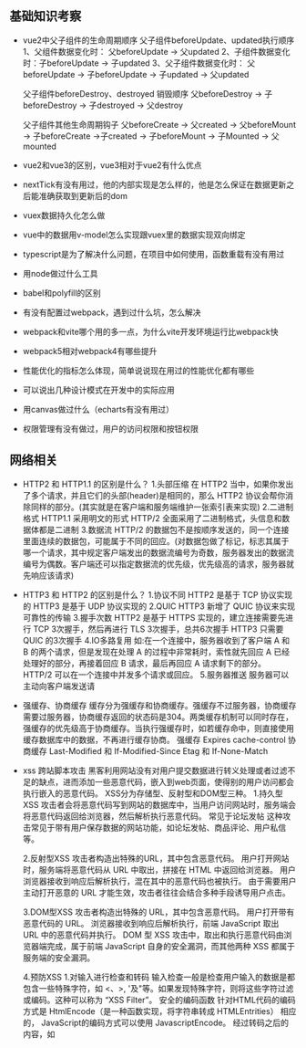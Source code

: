 ## 基础知识考察

- vue2中父子组件的生命周期顺序
  父子组件beforeUpdate、updated执行顺序
  1、父组件数据变化时： 父beforeUpdate -> 父updated
  2、子组件数据变化时：子beforeUpdate -> 子updated
  3、父子组件数据变化时： 父beforeUpdate -> 子beforeUpdate -> 子updated -> 父updated
  
  父子组件beforeDestroy、destroyed
  销毁顺序 父beforeDestroy -> 子beforeDestroy -> 子destroyed -> 父destroy

  父子组件其他生命周期钩子
  父beforeCreate -> 父created -> 父beforeMount -> 子beforeCreate ->子created -> 子beforeMount -> 子Mounted -> 父mounted

- vue2和vue3的区别，vue3相对于vue2有什么优点

- nextTick有没有用过，他的内部实现是怎么样的，他是怎么保证在数据更新之后能准确获取到更新后的dom

- vuex数据持久化怎么做

- vue中的数据用v-model怎么实现跟vuex里的数据实现双向绑定

- typescript是为了解决什么问题，在项目中如何使用，函数重载有没有用过

- 用node做过什么工具

- babel和polyfill的区别

- 有没有配置过webpack，遇到过什么坑，怎么解决

- webpack和vite哪个用的多一点，为什么vite开发环境运行比webpack快

- webpack5相对webpack4有哪些提升

- 性能优化的指标怎么体现，简单说说现在用过的性能优化都有哪些

- 可以说出几种设计模式在开发中的实际应用

- 用canvas做过什么（echarts有没有用过）

- 权限管理有没有做过，用户的访问权限和按钮权限

## 网络相关

- HTTP2 和 HTTP1.1 的区别是什么？
    1.头部压缩
      在 HTTP2 当中，如果你发出了多个请求，并且它们的头部(header)是相同的，那么 HTTP2 协议会帮你消除同样的部分。(其实就是在客户端和服务端维护一张索引表来实现)
    2.二进制格式
      HTTP1.1 采用明文的形式
      HTTP/2 全⾯采⽤了⼆进制格式，头信息和数据体都是⼆进制
    3.数据流
      HTTP/2 的数据包不是按顺序发送的，同⼀个连接⾥⾯连续的数据包，可能属于不同的回应。(对数据包做了标记，标志其属于哪一个请求，其中规定客户端发出的数据流编号为奇数，服务器发出的数据流编号为偶数。客户端还可以指定数据流的优先级，优先级⾼的请求，服务器就先响应该请求)
  
- HTTP3 和 HTTP2 的区别是什么？
  1.协议不同
    HTTP2 是基于 TCP 协议实现的
    HTTP3 是基于 UDP 协议实现的
  2.QUIC
    HTTP3 新增了 QUIC 协议来实现可靠性的传输
  3.握手次数
    HTTP2 是基于 HTTPS 实现的，建立连接需要先进行 TCP 3次握手，然后再进行 TLS 3次握手，总共6次握手
    HTTP3 只需要 QUIC 的3次握手
  4.IO多路复用
    如:在⼀个连接中，服务器收到了客户端 A 和 B 的两个请求，但是发现在处理 A 的过程中⾮常耗时，索性就先回应 A 已经处理好的部分，再接着回应 B 请求，最后再回应 A 请求剩下的部分。
    HTTP/2 可以在⼀个连接中并发多个请求或回应。
  5.服务器推送
    服务器可以主动向客户端发送请

- 强缓存、协商缓存
  缓存分为强缓存和协商缓存。强缓存不过服务器，协商缓存需要过服务器，协商缓存返回的状态码是304。两类缓存机制可以同时存在，强缓存的优先级高于协商缓存。当执行强缓存时，如若缓存命中，则直接使用缓存数据库中的数据，不再进行缓存协商。
  强缓存  Expires   cache-control
  协商缓存  Last-Modified 和 If-Modified-Since  Etag 和 If-None-Match

- xss 跨站脚本攻击
    黑客利用网站没有对用户提交数据进行转义处理或者过滤不足的缺点，进而添加一些恶意代码，嵌入到web页面，使得别的用户访问都会执行嵌入的恶意代码。
    XSS分为存储型、反射型和DOM型三种。
    1.持久型XSS
      攻击者会将恶意代码写到网站的数据库中，当用户访问网站时，服务端会将恶意代码返回给浏览器，然后解析执行恶意代码。
      常见于论坛发帖
      这种攻击常⻅于带有⽤户保存数据的⽹站功能，如论坛发帖、商品评论、⽤户私信等。

    2.反射型XSS
      攻击者构造出特殊的URL，其中包含恶意代码。
      用户打开网站时，服务端将恶意代码从 URL 中取出，拼接在 HTML 中返回给浏览器。
      用户浏览器接收到响应后解析执⾏，混在其中的恶意代码也被执⾏。
      由于需要⽤户主动打开恶意的 URL 才能⽣效，攻击者往往会结合多种⼿段诱导用户点击。

    3.DOM型XSS
      攻击者构造出特殊的 URL，其中包含恶意代码。
      用户打开带有恶意代码的 URL。
      浏览器接收到响应后解析执⾏，前端 JavaScript 取出 URL 中的恶意代码并执⾏。
      DOM 型 XSS 攻击中，取出和执⾏恶意代码由浏览器端完成，属于前端 JavaScript ⾃身的安全漏洞，⽽其他两种 XSS 都属于服务端的安全漏洞。

    4.预防XSS
      1.对输入进行检查和转码
        输入检查一般是检查用户输入的数据是都包含一些特殊字符，如 <、>, '及"等。如果发现特殊字符，则将这些字符过滤或编码。这种可以称为 “XSS Filter”。
        安全的编码函数
        针对HTML代码的编码方式是 HtmlEncode（是一种函数实现，将字符串转成 HTMLEntrities）
        相应的， JavaScript的编码方式可以使用 JavascriptEncode。
        经过转码之后的内容，如 <script>标签被转换为 &lt;script&gt;，即使这段脚本返回给页面，页面也不会指向这段代码。

      2.利用CSP
        CSP (Content Security Policy) 即内容安全策略，是一种可信白名单机制，可以在服务端配置浏览器哪些外部资源可以加载和执行。可以通过这种方式来尽量减少 XSS 攻击。
        通常可以通过两种方式来开启 CSP：
        设置 HTTP Header 的 Content-Security-Policy
          Content-Security-Policy: default-src 'self'; // 只允许加载本站资源
          Content-Security-Policy: img-src https://*  // 只允许加载 HTTPS 协议图片
          Content-Security-Policy: child-src 'none'    // 允许加载任何来源框架
        设置 meta 标签的方式
          <meta http-equiv="Content-Security-Policy" content="default-src 'self'; img-src https://*; child-src 'none'">

- csrf 跨站请求伪造攻击
    攻击者诱导受害者进入第三方网站，在第三方网站中，向被攻击网站发送跨站请求。利用受害者在被攻击网站已经获取的注册凭证，绕过后台的用户验证，达到冒充用户对被攻击的网站执行某项操作的目的。
    三种常见的攻击方式：
    1.GET类型的CSRF
      通常请求被放置在img标签的src中，当用户访问了包含这个标签的网页时，浏览器会自动向src中的地址提交一次http请求

    2.自动发起POST类型请求
      通过构建一个隐藏的表单，表单的内容就是自动发起支付的接口请求。当用户打开该页面时，这个表单会被自动执行提交。当表单被提交之后，服务器就会执行转账操作。因此使用构建自动提交表单这种方式，就可以自动实现跨站点 POST 数据提交。

    3.链接类型
      通过夸张的广告诱导用户点击链接，跳转到危险的网站，该网站自动自动发送请求，冒充用户执行相应的操作。

    因此，CSRF有以下两个特点：一是通常发生在第三方域名，二是攻击者不能访问cookie信息，只是使用。针对这两个方面，对CSRF攻击进行相应的防护。

    防护措施
      1.确定来源域名。
        由于CSRF攻击大多来自第三方站点，可以在服务器端验证请求来源的站点，禁止第三方站点的请求。 可以通过HTTP请求头中的 Referer和Origin属性确定来源域名。
      2.设置CSRF Token
        在用户首次发出请求时，服务器为该用户生成一个token（一般是随机字符串和时间戳生成的随机数组合），之后所有的请求都携带这个token，在有效期内服务器进行验证。由于攻击者无法获取这个随机的token，可以防护csrf攻击。
      3.为Set-Cookie响应头新增Samesite属性
        SameSite有3个可选值： Strict, Lax和None
        Samesite=Strict，严格模式，浏览器完全禁止第三方cookie，只有本站点访问本站点的资源，才会携带cookie
        Samesite=Lax，宽松模式，在跨站点的情况下，从第三方站点链接打开和从第三方站点提交 Get方式的表单这两种方式都会携带Cookie。但如果在第三方站点中使用POST方法或者通过 img、Iframe等标签加载的URL，这些场景都不会携带Cookie。
        Samesite=none，任何情况下都可以发送cookie数据

## 项目中有没有遇到难点，怎么解决

## 前端工程化的理解

## 代码提交校验和代码冲突怎么解决

## 前端发包的流程

## 场景题

## 编程题

14.最长公共前缀

编写一个函数来查找字符串数组中的最长公共前缀。

如果不存在公共前缀，返回空字符串 ""。

示例 1：

输入：strs = ["flower","flow","flight"]
输出："fl"
示例 2：

输入：strs = ["dog","racecar","car"]
输出：""
解释：输入不存在公共前缀。

提示：

1 <= strs.length <= 200
0 <= strs[i].length <= 200
strs[i] 仅由小写英文字母组成
  
`js
var longestCommonPrefix = function(strs) {
    let end=0
    while(strs.every(item=>(end<item.length)&&(strs[0][end]===item[end]))) end++
    return strs[0].slice(0,end)
};
`
